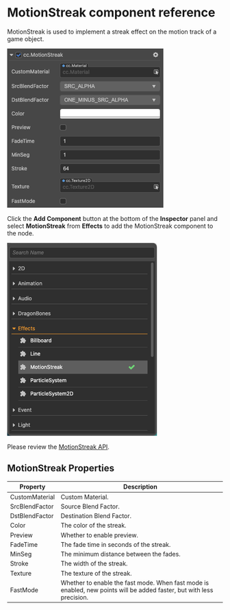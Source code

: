 # MotionStreak component reference

MotionStreak is used to implement a streak effect on the motion track of a game object.

![motionstreak](motion-streak/motionstreak.png)

Click the **Add Component** button at the bottom of the **Inspector** panel and select **MotionStreak** from **Effects** to add the MotionStreak component to the node.

![add motionStreak](motion-streak/add-motion-streak.png)

Please review the [MotionStreak API](__APIDOC__/en/classes/particle2d.motionstreak.html).

## MotionStreak Properties

| Property | Description
| -------------- | ----------- |
| CustomMaterial | Custom Material. |
| SrcBlendFactor | Source Blend Factor. |
| DstBlendFactor | Destination Blend Factor. |
| Color | The color of the streak. |
| Preview | Whether to enable preview. |
| FadeTime | The fade time in seconds of the streak. |
| MinSeg | The minimum distance between the fades. |
| Stroke | The width of the streak. |
| Texture | The texture of the streak. |
| FastMode | Whether to enable the fast mode. When fast mode is enabled, new points will be added faster, but with less precision. |
